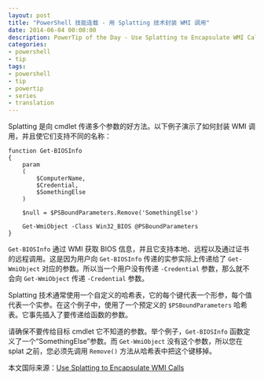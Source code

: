 ```yaml
---
layout: post
title: "PowerShell 技能连载 - 用 Splatting 技术封装 WMI 调用"
date: 2014-06-04 00:00:00
description: PowerTip of the Day - Use Splatting to Encapsulate WMI Calls
categories:
- powershell
- tip
tags:
- powershell
- tip
- powertip
- series
- translation
---
```

Splatting 是向 cmdlet 传递多个参数的好方法。以下例子演示了如何封装 WMI 调用，并且使它们支持不同的名称：

    function Get-BIOSInfo
    {
        param
        (
            $ComputerName,
            $Credential,
            $SomethingElse
        )
    
        $null = $PSBoundParameters.Remove('SomethingElse')
    
        Get-WmiObject -Class Win32_BIOS @PSBoundParameters
    } 

`Get-BIOSInfo` 通过 WMI 获取 BIOS 信息，并且它支持本地、远程以及通过证书的远程调用。这是因为用户向 `Get-BIOSInfo` 传递的实参实际上传递给了 `Get-WmiObject` 对应的参数。所以当一个用户没有传递 `-Credential` 参数，那么就不会向 `Get-WmiObject` 传递 `-Credential` 参数。

Splatting 技术通常使用一个自定义的哈希表，它的每个键代表一个形参，每个值代表一个实参。在这个例子中，使用了一个预定义的 `$PSBoundParameters` 哈希表。它事先插入了要传递给函数的参数。

请确保不要传给目标 cmdlet 它不知道的参数。举个例子，`Get-BIOSInfo` 函数定义了一个“SomethingElse”参数。而 `Get-WmiObject` 没有这个参数，所以您在 splat 之前，您必须先调用 `Remove()` 方法从哈希表中把这个键移掉。

<!--more-->
本文国际来源：[Use Splatting to Encapsulate WMI Calls](http://community.idera.com/powershell/powertips/b/tips/posts/use-splatting-to-encapsulate-wmi-calls)
